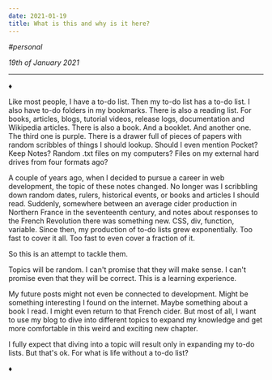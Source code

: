 ```yaml
---
date: 2021-01-19
title: What is this and why is it here?
---
```


_#personal_

_19th of January 2021_

---

♦

Like most people, I have a to-do list. Then my to-do list has a to-do list. I also have to-do folders in my bookmarks. There is also a reading list. For books, articles, blogs, tutorial videos, release logs, documentation and Wikipedia articles. There is also a book. And a booklet. And another one. The third one is purple. There is a drawer full of pieces of papers with random scribbles of things I should lookup. Should I even mention Pocket? Keep Notes? Random .txt files on my computers? Files on my external hard drives from four formats ago?

A couple of years ago, when I decided to pursue a career in web development, the topic of these notes changed. No longer was I scribbling down random dates, rulers, historical events, or books and articles I should read. Suddenly, somewhere between an average cider production in Northern France in the seventeenth century, and notes about responses to the French Revolution there was something new. CSS, div, function, variable. Since then, my production of to-do lists grew exponentially. Too fast to cover it all. Too fast to even cover a fraction of it.

So this is an attempt to tackle them.

Topics will be random. I can't promise that they will make sense. I can't promise even that they will be correct. This is a learning experience.

My future posts might not even be connected to development. Might be something interesting I found on the internet. Maybe something about a book I read. I might even return to that French cider. But most of all, I want to use my blog to dive into different topics to expand my knowledge and get more comfortable in this weird and exciting new chapter.

I fully expect that diving into a topic will result only in expanding my to-do lists. But that's ok. For what is life without a to-do list?

♦
